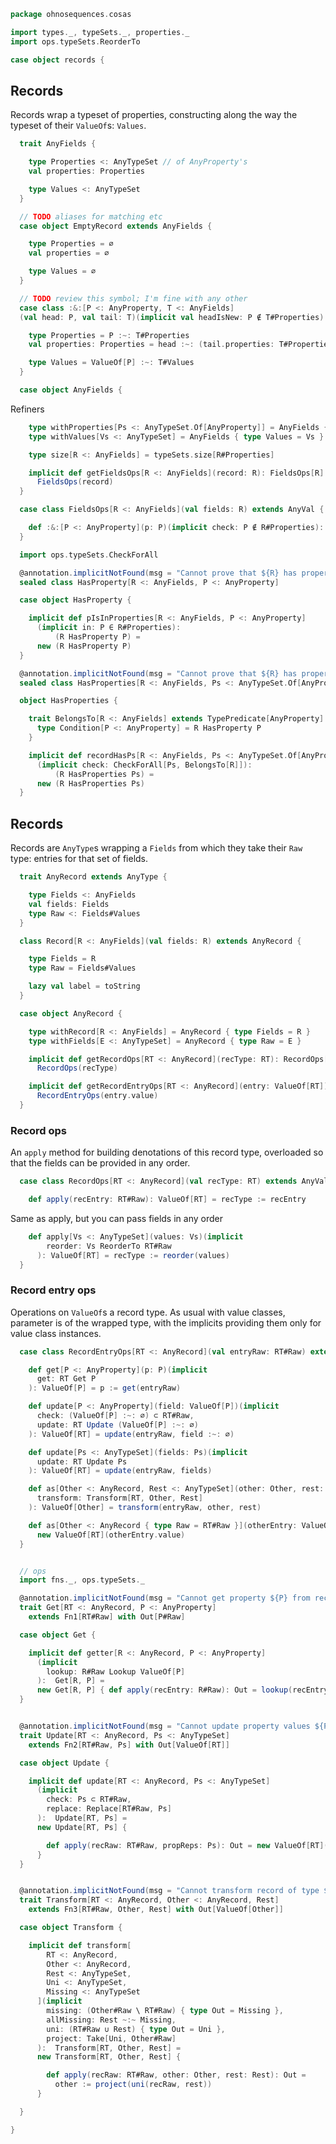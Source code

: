 
```scala
package ohnosequences.cosas

import types._, typeSets._, properties._
import ops.typeSets.ReorderTo

case object records {
```


## Records

Records wrap a typeset of properties, constructing along the way the typeset of their `ValueOf`s: `Values`.


```scala
  trait AnyFields {

    type Properties <: AnyTypeSet // of AnyProperty's
    val properties: Properties

    type Values <: AnyTypeSet
  }

  // TODO aliases for matching etc
  case object EmptyRecord extends AnyFields {

    type Properties = ∅
    val properties = ∅

    type Values = ∅
  }

  // TODO review this symbol; I'm fine with any other
  case class :&:[P <: AnyProperty, T <: AnyFields]
  (val head: P, val tail: T)(implicit val headIsNew: P ∉ T#Properties) extends AnyFields {

    type Properties = P :~: T#Properties
    val properties: Properties = head :~: (tail.properties: T#Properties)

    type Values = ValueOf[P] :~: T#Values
  }

  case object AnyFields {
```

Refiners

```scala
    type withProperties[Ps <: AnyTypeSet.Of[AnyProperty]] = AnyFields { type Properties = Ps }
    type withValues[Vs <: AnyTypeSet] = AnyFields { type Values = Vs }

    type size[R <: AnyFields] = typeSets.size[R#Properties]

    implicit def getFieldsOps[R <: AnyFields](record: R): FieldsOps[R] =
      FieldsOps(record)
  }

  case class FieldsOps[R <: AnyFields](val fields: R) extends AnyVal {

    def :&:[P <: AnyProperty](p: P)(implicit check: P ∉ R#Properties): (P :&: R) = records.:&:(p,fields)
  }

  import ops.typeSets.CheckForAll

  @annotation.implicitNotFound(msg = "Cannot prove that ${R} has property ${P}")
  sealed class HasProperty[R <: AnyFields, P <: AnyProperty]

  case object HasProperty {

    implicit def pIsInProperties[R <: AnyFields, P <: AnyProperty]
      (implicit in: P ∈ R#Properties):
          (R HasProperty P) =
      new (R HasProperty P)
  }

  @annotation.implicitNotFound(msg = "Cannot prove that ${R} has properties ${Ps}")
  sealed class HasProperties[R <: AnyFields, Ps <: AnyTypeSet.Of[AnyProperty]]

  object HasProperties {

    trait BelongsTo[R <: AnyFields] extends TypePredicate[AnyProperty] {
      type Condition[P <: AnyProperty] = R HasProperty P
    }

    implicit def recordHasPs[R <: AnyFields, Ps <: AnyTypeSet.Of[AnyProperty]]
      (implicit check: CheckForAll[Ps, BelongsTo[R]]):
          (R HasProperties Ps) =
      new (R HasProperties Ps)
  }
```


## Records

Records are `AnyType`s wrapping a `Fields` from which they take their `Raw` type: entries for that set of fields.


```scala
  trait AnyRecord extends AnyType {

    type Fields <: AnyFields
    val fields: Fields
    type Raw <: Fields#Values
  }

  class Record[R <: AnyFields](val fields: R) extends AnyRecord {

    type Fields = R
    type Raw = Fields#Values

    lazy val label = toString
  }

  case object AnyRecord {

    type withRecord[R <: AnyFields] = AnyRecord { type Fields = R }
    type withFields[E <: AnyTypeSet] = AnyRecord { type Raw = E }

    implicit def getRecordOps[RT <: AnyRecord](recType: RT): RecordOps[RT] =
      RecordOps(recType)

    implicit def getRecordEntryOps[RT <: AnyRecord](entry: ValueOf[RT]): RecordEntryOps[RT] =
      RecordEntryOps(entry.value)
  }
```


### Record ops

An `apply` method for building denotations of this record type, overloaded so that the fields can be provided in any order.


```scala
  case class RecordOps[RT <: AnyRecord](val recType: RT) extends AnyVal {

    def apply(recEntry: RT#Raw): ValueOf[RT] = recType := recEntry
```

Same as apply, but you can pass fields in any order

```scala
    def apply[Vs <: AnyTypeSet](values: Vs)(implicit
        reorder: Vs ReorderTo RT#Raw
      ): ValueOf[RT] = recType := reorder(values)
  }
```


### Record entry ops

Operations on `ValueOf`s a record type. As usual with value classes, parameter is of the wrapped type, with the implicits providing them only for value class instances.


```scala
  case class RecordEntryOps[RT <: AnyRecord](val entryRaw: RT#Raw) extends AnyVal {

    def get[P <: AnyProperty](p: P)(implicit
      get: RT Get P
    ): ValueOf[P] = p := get(entryRaw)

    def update[P <: AnyProperty](field: ValueOf[P])(implicit
      check: (ValueOf[P] :~: ∅) ⊂ RT#Raw,
      update: RT Update (ValueOf[P] :~: ∅)
    ): ValueOf[RT] = update(entryRaw, field :~: ∅)

    def update[Ps <: AnyTypeSet](fields: Ps)(implicit
      update: RT Update Ps
    ): ValueOf[RT] = update(entryRaw, fields)

    def as[Other <: AnyRecord, Rest <: AnyTypeSet](other: Other, rest: Rest)(implicit
      transform: Transform[RT, Other, Rest]
    ): ValueOf[Other] = transform(entryRaw, other, rest)

    def as[Other <: AnyRecord { type Raw = RT#Raw }](otherEntry: ValueOf[Other]): ValueOf[RT] =
      new ValueOf[RT](otherEntry.value)
  }


  // ops
  import fns._, ops.typeSets._

  @annotation.implicitNotFound(msg = "Cannot get property ${P} from record of type ${RT}")
  trait Get[RT <: AnyRecord, P <: AnyProperty]
    extends Fn1[RT#Raw] with Out[P#Raw]

  case object Get {

    implicit def getter[R <: AnyRecord, P <: AnyProperty]
      (implicit
        lookup: R#Raw Lookup ValueOf[P]
      ):  Get[R, P] =
      new Get[R, P] { def apply(recEntry: R#Raw): Out = lookup(recEntry).value }
  }


  @annotation.implicitNotFound(msg = "Cannot update property values ${Ps} from record of type ${RT}")
  trait Update[RT <: AnyRecord, Ps <: AnyTypeSet]
    extends Fn2[RT#Raw, Ps] with Out[ValueOf[RT]]

  case object Update {

    implicit def update[RT <: AnyRecord, Ps <: AnyTypeSet]
      (implicit
        check: Ps ⊂ RT#Raw,
        replace: Replace[RT#Raw, Ps]
      ):  Update[RT, Ps] =
      new Update[RT, Ps] {

        def apply(recRaw: RT#Raw, propReps: Ps): Out = new ValueOf[RT](replace(recRaw, propReps))
      }
  }


  @annotation.implicitNotFound(msg = "Cannot transform record of type ${RT} to ${Other} with values ${Rest}")
  trait Transform[RT <: AnyRecord, Other <: AnyRecord, Rest]
    extends Fn3[RT#Raw, Other, Rest] with Out[ValueOf[Other]]

  case object Transform {

    implicit def transform[
        RT <: AnyRecord,
        Other <: AnyRecord,
        Rest <: AnyTypeSet,
        Uni <: AnyTypeSet,
        Missing <: AnyTypeSet
      ](implicit
        missing: (Other#Raw \ RT#Raw) { type Out = Missing },
        allMissing: Rest ~:~ Missing,
        uni: (RT#Raw ∪ Rest) { type Out = Uni },
        project: Take[Uni, Other#Raw]
      ):  Transform[RT, Other, Rest] =
      new Transform[RT, Other, Rest] {

        def apply(recRaw: RT#Raw, other: Other, rest: Rest): Out =
          other := project(uni(recRaw, rest))
      }

  }

}

```




[test/scala/cosas/asserts.scala]: ../../../test/scala/cosas/asserts.scala.md
[test/scala/cosas/DenotationTests.scala]: ../../../test/scala/cosas/DenotationTests.scala.md
[test/scala/cosas/SubsetTypesTests.scala]: ../../../test/scala/cosas/SubsetTypesTests.scala.md
[test/scala/cosas/EqualityTests.scala]: ../../../test/scala/cosas/EqualityTests.scala.md
[test/scala/cosas/PropertyTests.scala]: ../../../test/scala/cosas/PropertyTests.scala.md
[test/scala/cosas/RecordTests.scala]: ../../../test/scala/cosas/RecordTests.scala.md
[test/scala/cosas/TypeSetTests.scala]: ../../../test/scala/cosas/TypeSetTests.scala.md
[test/scala/cosas/TypeUnionTests.scala]: ../../../test/scala/cosas/TypeUnionTests.scala.md
[main/scala/cosas/typeUnions.scala]: typeUnions.scala.md
[main/scala/cosas/properties.scala]: properties.scala.md
[main/scala/cosas/records.scala]: records.scala.md
[main/scala/cosas/fns.scala]: fns.scala.md
[main/scala/cosas/types.scala]: types.scala.md
[main/scala/cosas/typeSets.scala]: typeSets.scala.md
[main/scala/cosas/ops/typeSets/Conversions.scala]: ops/typeSets/Conversions.scala.md
[main/scala/cosas/ops/typeSets/Filter.scala]: ops/typeSets/Filter.scala.md
[main/scala/cosas/ops/typeSets/Subtract.scala]: ops/typeSets/Subtract.scala.md
[main/scala/cosas/ops/typeSets/Mappers.scala]: ops/typeSets/Mappers.scala.md
[main/scala/cosas/ops/typeSets/Union.scala]: ops/typeSets/Union.scala.md
[main/scala/cosas/ops/typeSets/Reorder.scala]: ops/typeSets/Reorder.scala.md
[main/scala/cosas/ops/typeSets/Take.scala]: ops/typeSets/Take.scala.md
[main/scala/cosas/ops/typeSets/Representations.scala]: ops/typeSets/Representations.scala.md
[main/scala/cosas/ops/typeSets/Pop.scala]: ops/typeSets/Pop.scala.md
[main/scala/cosas/ops/typeSets/Replace.scala]: ops/typeSets/Replace.scala.md
[main/scala/cosas/equality.scala]: equality.scala.md
